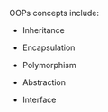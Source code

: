 OOPs concepts include:

-   Inheritance

-   Encapsulation

-   Polymorphism

-   Abstraction

-   Interface